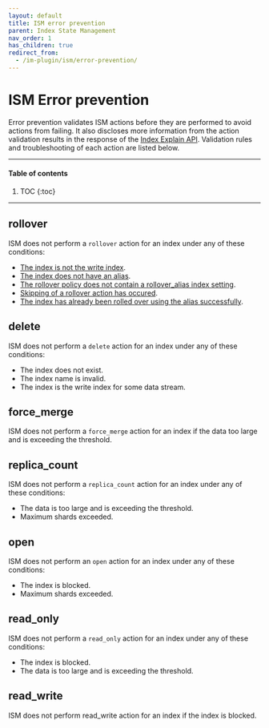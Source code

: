 ```yaml
---
layout: default
title: ISM error prevention
parent: Index State Management
nav_order: 1
has_children: true
redirect_from:
  - /im-plugin/ism/error-prevention/
---
```


# ISM Error prevention

Error prevention validates ISM actions before they are performed to avoid actions from failing. It also discloses more information from the action validation results in the response of the [Index Explain API]({{site.url}}{{site.baseurl}}/im-plugin/ism/api/#explain-index). Validation rules and troubleshooting of each action are listed below.

---

#### Table of contents
1. TOC
{:toc}


---

## rollover 

ISM does not perform a `rollover` action for an index under any of these conditions: 

- [The index is not the write index]({{site.url}}{{site.baseurl}}/im_plugin/ism/error-prevention/resolutions/#the-index-is-not-the-write-index).
- [The index does not have an alias]({{site.url}}{{site.baseurl}}/im_plugin/ism/error-prevention/resolutions/#the-index-does-not-have-an-alias).
- [The rollover policy does not contain a rollover_alias index setting]({{site.url}}{{site.baseurl}}/im_plugin/ism/error-prevention/resolutions/#the-rollover-policy-misses-rollover_alias-index-setting).
- [Skipping of a rollover action has occured]({{site.url}}{{site.baseurl}}/im_plugin/ism/error-prevention/resolutions/#skipping-rollover-action-is-true).
- [The index has already been rolled over using the alias successfully]({{site.url}}{{site.baseurl}}/im_plugin/ism/error-prevention/resolutions/#this-index-has-already-been-rolled-over-successfully).

## delete 

ISM does not perform a `delete` action for an index under any of these conditions: 

- The index does not exist.
- The index name is invalid.
- The index is the write index for some data stream.

## force_merge

ISM does not perform a `force_merge` action for an index if the data too large and is exceeding the threshold.

## replica_count

ISM does not perform a `replica_count` action for an index under any of these conditions: 

- The data is too large and is exceeding the threshold.
- Maximum shards exceeded.

## open

ISM does not perform an `open` action for an index under any of these conditions: 

- The index is blocked.
- Maximum shards exceeded.

## read_only

ISM does not perform a `read_only` action for an index under any of these conditions: 

- The index is blocked.
- The data is too large and is exceeding the threshold.

## read_write 

ISM does not perform read_write action for an index if the index is blocked.
